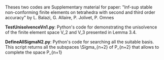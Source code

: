 Theses two codes are Supplementary material for paper: 
"Inf-sup stable non-conforming finite elements on tetrahedra with second and third order accuracy"
by L. Balazi, G. Allaire, P. Jolivet, P. Omnes 

**TestUnisolvenceVn1.py**: Python's code for demonstrating the unisolvence of the finite element space V_2 and V_3 presented in Lemma 3.4.

**DefineAllSigmaN2.py**: Python's code for searching all the suitable basis. This script returns all the subspaces \Sigma_{n+2} of P_{n+2} that allows to complete the space P_{n+1}
